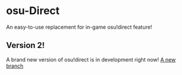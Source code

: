 # osu-Direct

An easy-to-use replacement for in-game osu!direct feature!

## Version 2!

A brand new version of osu!direct is in development right now!
[A new branch](https://github.com/OctoDumb/osu-Direct/tree/version2)